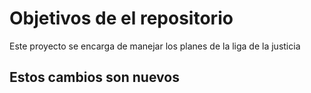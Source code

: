 # Objetivos de el repositorio

Este proyecto se encarga de manejar los planes de la liga de la justicia


## Estos cambios son nuevos
